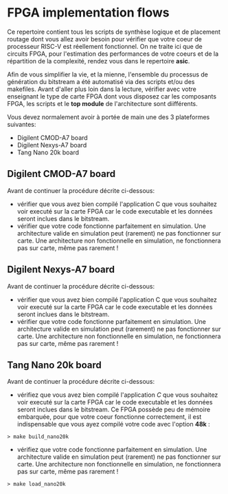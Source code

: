 # FPGA implementation flows

Ce repertoire contient tous les scripts de synthèse logique et de placement routage dont vous allez avoir besoin pour vérifier que votre coeur de processeur RISC-V est réellement fonctionnel. On ne traite ici que de circuits FPGA, pour l'estimation des performances de votre coeurs et de la répartition de la complexité, rendez vous dans le repertoire **asic**.

Afin de vous simplifier la vie, et la mienne, l'ensemble du processus de génération du bitstream a été automatisé via des scripts et/ou des makefiles. Avant d'aller plus loin dans la lecture, vérifier avec votre enseignant le type de carte FPGA dont vous disposez car les composants FPGA, les scripts et le **top module** de l'architecture sont diifférents.

Vous devez normalement avoir à portée de main une des 3 plateformes suivantes:
- Digilent CMOD-A7 board
- Digilent Nexys-A7 board
- Tang Nano 20k board

## Digilent CMOD-A7 board

Avant de continuer la procédure décrite ci-dessous:
- vérifier que vous avez bien compilé l'application C que vous souhaitez voir executé sur la carte FPGA car le code executable et les données seront inclues dans le bitstream.
- vérifier que votre code fonctionne parfaitement en simulation. Une architecture valide en simulation peut (rarement) ne pas fonctionner sur carte. Une architecture non fonctionnelle en simulation, ne fonctionnera pas sur carte, même pas rarement !


## Digilent Nexys-A7 board

Avant de continuer la procédure décrite ci-dessous:
- vérifier que vous avez bien compilé l'application C que vous souhaitez voir executé sur la carte FPGA car le code executable et les données seront inclues dans le bitstream.
- vérifier que votre code fonctionne parfaitement en simulation. Une architecture valide en simulation peut (rarement) ne pas fonctionner sur carte. Une architecture non fonctionnelle en simulation, ne fonctionnera pas sur carte, même pas rarement !


## Tang Nano 20k board

Avant de continuer la procédure décrite ci-dessous:
- vérifiez que vous avez bien compilé l'application *C* que vous souhaitez voir executé sur la carte FPGA car le code executable et les données seront inclues dans le bitstream. Ce FPGA possède peu de mémoire embarquée, pour que votre coeur fonctionne correctement, il est indispensable que vous ayez compilé votre code avec l'option **48k** :

```
> make build_nano20k
```

- vérifiez que votre code fonctionne parfaitement en simulation. Une architecture valide en simulation peut (rarement) ne pas fonctionner sur carte. Une architecture non fonctionnelle en simulation, ne fonctionnera pas sur carte, même pas rarement !

```
> make load_nano20k
```
